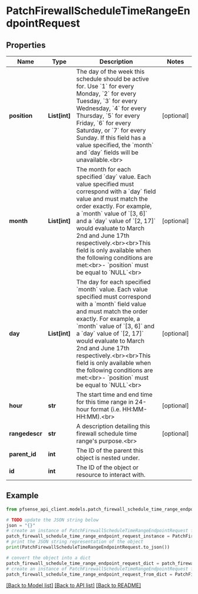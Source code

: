 # PatchFirewallScheduleTimeRangeEndpointRequest


## Properties

Name | Type | Description | Notes
------------ | ------------- | ------------- | -------------
**position** | **List[int]** | The day of the week this schedule should be active for. Use &#x60;1&#x60; for every Monday, &#x60;2&#x60; for every Tuesday, &#x60;3&#x60; for every Wednesday, &#x60;4&#x60; for every Thursday, &#x60;5&#x60; for every Friday, &#x60;6&#x60; for every Saturday, or &#x60;7&#x60; for every Sunday. If this field has a value specified, the &#x60;month&#x60; and &#x60;day&#x60; fields will be unavailable.&lt;br&gt; | [optional] 
**month** | **List[int]** | The month for each specified &#x60;day&#x60; value. Each value specified must correspond with a &#x60;day&#x60; field value and must match the order exactly. For example, a &#x60;month&#x60; value of &#x60;[3, 6]&#x60; and a &#x60;day&#x60; value of &#x60;[2, 17]&#x60; would evaluate to March 2nd and June 17th respectively.&lt;br&gt;&lt;br&gt;This field is only available when the following conditions are met:&lt;br&gt;- &#x60;position&#x60; must be equal to &#x60;NULL&#x60;&lt;br&gt; | [optional] 
**day** | **List[int]** | The day for each specified &#x60;month&#x60; value. Each value specified must correspond with a &#x60;month&#x60; field value and must match the order exactly. For example, a &#x60;month&#x60; value of &#x60;[3, 6]&#x60; and a &#x60;day&#x60; value of &#x60;[2, 17]&#x60; would evaluate to March 2nd and June 17th respectively.&lt;br&gt;&lt;br&gt;This field is only available when the following conditions are met:&lt;br&gt;- &#x60;position&#x60; must be equal to &#x60;NULL&#x60;&lt;br&gt; | [optional] 
**hour** | **str** | The start time and end time for this time range in 24-hour format (i.e. HH:MM-HH:MM).&lt;br&gt; | [optional] 
**rangedescr** | **str** | A description detailing this firewall schedule time range&#39;s purpose.&lt;br&gt; | [optional] 
**parent_id** | **int** | The ID of the parent this object is nested under. | 
**id** | **int** | The ID of the object or resource to interact with. | 

## Example

```python
from pfsense_api_client.models.patch_firewall_schedule_time_range_endpoint_request import PatchFirewallScheduleTimeRangeEndpointRequest

# TODO update the JSON string below
json = "{}"
# create an instance of PatchFirewallScheduleTimeRangeEndpointRequest from a JSON string
patch_firewall_schedule_time_range_endpoint_request_instance = PatchFirewallScheduleTimeRangeEndpointRequest.from_json(json)
# print the JSON string representation of the object
print(PatchFirewallScheduleTimeRangeEndpointRequest.to_json())

# convert the object into a dict
patch_firewall_schedule_time_range_endpoint_request_dict = patch_firewall_schedule_time_range_endpoint_request_instance.to_dict()
# create an instance of PatchFirewallScheduleTimeRangeEndpointRequest from a dict
patch_firewall_schedule_time_range_endpoint_request_from_dict = PatchFirewallScheduleTimeRangeEndpointRequest.from_dict(patch_firewall_schedule_time_range_endpoint_request_dict)
```
[[Back to Model list]](../README.md#documentation-for-models) [[Back to API list]](../README.md#documentation-for-api-endpoints) [[Back to README]](../README.md)


